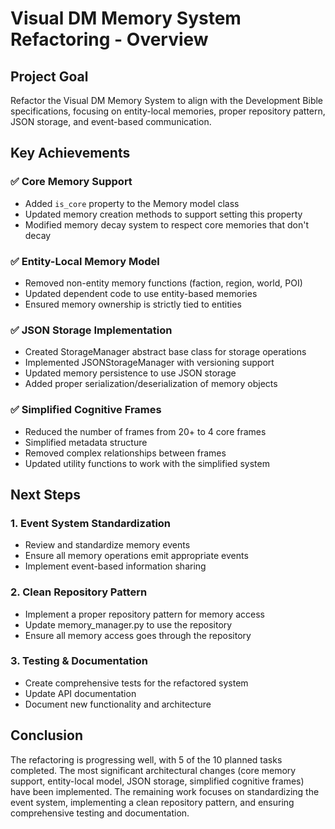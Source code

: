 # Visual DM Memory System Refactoring - Overview

## Project Goal
Refactor the Visual DM Memory System to align with the Development Bible specifications, focusing on entity-local memories, proper repository pattern, JSON storage, and event-based communication.

## Key Achievements

### ✅ Core Memory Support
- Added `is_core` property to the Memory model class
- Updated memory creation methods to support setting this property
- Modified memory decay system to respect core memories that don't decay

### ✅ Entity-Local Memory Model
- Removed non-entity memory functions (faction, region, world, POI)
- Updated dependent code to use entity-based memories
- Ensured memory ownership is strictly tied to entities

### ✅ JSON Storage Implementation
- Created StorageManager abstract base class for storage operations
- Implemented JSONStorageManager with versioning support
- Updated memory persistence to use JSON storage
- Added proper serialization/deserialization of memory objects

### ✅ Simplified Cognitive Frames
- Reduced the number of frames from 20+ to 4 core frames
- Simplified metadata structure
- Removed complex relationships between frames
- Updated utility functions to work with the simplified system

## Next Steps

### 1. Event System Standardization
- Review and standardize memory events
- Ensure all memory operations emit appropriate events
- Implement event-based information sharing

### 2. Clean Repository Pattern
- Implement a proper repository pattern for memory access
- Update memory_manager.py to use the repository
- Ensure all memory access goes through the repository

### 3. Testing & Documentation
- Create comprehensive tests for the refactored system
- Update API documentation
- Document new functionality and architecture

## Conclusion
The refactoring is progressing well, with 5 of the 10 planned tasks completed. The most significant architectural changes (core memory support, entity-local model, JSON storage, simplified cognitive frames) have been implemented. The remaining work focuses on standardizing the event system, implementing a clean repository pattern, and ensuring comprehensive testing and documentation. 
